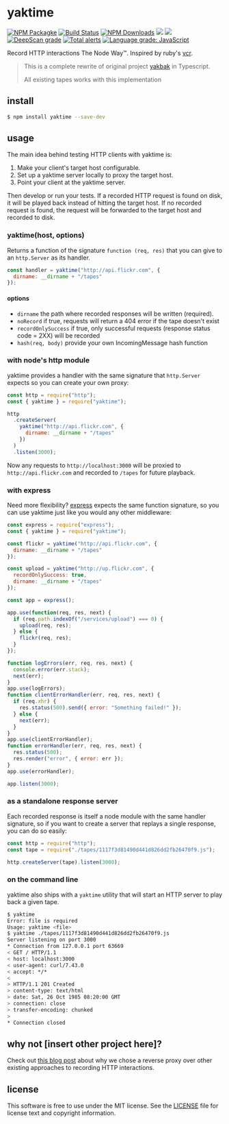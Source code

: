 # yaktime

[![NPM Packagke](https://img.shields.io/npm/v/yaktime.svg?style=flat)](https://www.npmjs.com/package/yaktime)
[![Build Status](https://img.shields.io/travis/com/yknx4/yaktime.svg?style=flat)](https://travis-ci.com/yknx4/yaktime)
[![NPM Downloads](https://img.shields.io/npm/dt/yaktime.svg?style=flat)](https://www.npmjs.com/package/yaktime)
![](https://img.shields.io/david/yknx4/yaktime.svg?style=flat)
![](https://img.shields.io/codecov/c/github/yknx4/yaktime.svg?style=flat)
[![DeepScan grade](https://deepscan.io/api/teams/2882/projects/4319/branches/35118/badge/grade.svg)](https://deepscan.io/dashboard#view=project&tid=2882&pid=4319&bid=35118)
[![Total alerts](https://img.shields.io/lgtm/alerts/g/yknx4/yaktime.svg?logo=lgtm&logoWidth=18)](https://lgtm.com/projects/g/yknx4/yaktime/alerts/)
[![Language grade: JavaScript](https://img.shields.io/lgtm/grade/javascript/g/yknx4/yaktime.svg?logo=lgtm&logoWidth=18)](https://lgtm.com/projects/g/yknx4/yaktime/context:javascript)

Record HTTP interactions The Node Way™. Inspired by ruby's [vcr][1].

> This is a complete rewrite of original project [yakbak](https://github.com/flickr/yakbak) in Typescript.
>
> All existing tapes works with this implementation

## install

```bash
$ npm install yaktime --save-dev
```

## usage

The main idea behind testing HTTP clients with yaktime is:

1. Make your client's target host configurable.
2. Set up a yaktime server locally to proxy the target host.
3. Point your client at the yaktime server.

Then develop or run your tests. If a recorded HTTP request is found on disk, it will be played back instead of hitting the target host. If no recorded request is found, the request will be forwarded to the target host and recorded to disk.

### yaktime(host, options)

Returns a function of the signature `function (req, res)` that you can give to an `http.Server` as its handler.

```js
const handler = yaktime("http://api.flickr.com", {
  dirname: __dirname + "/tapes"
});
```

#### options

- `dirname` the path where recorded responses will be written (required).
- `noRecord` if true, requests will return a 404 error if the tape doesn't exist
- `recordOnlySuccess` if true, only successful requests (response status code = 2XX) will be recorded
- `hash(req, body)` provide your own IncomingMessage hash function

### with node's http module

yaktime provides a handler with the same signature that `http.Server` expects so you can create your own proxy:

```js
const http = require("http");
const { yaktime } = require("yaktime");

http
  .createServer(
    yaktime("http://api.flickr.com", {
      dirname: __dirname + "/tapes"
    })
  )
  .listen(3000);
```

Now any requests to `http://localhost:3000` will be proxied to `http://api.flickr.com` and recorded to `/tapes` for future playback.

### with express

Need more flexibility? [express](https://github.com/expressjs/express) expects the same function signature, so you can use yaktime just like you would any other middleware:

```js
const express = require("express");
const { yaktime } = require("yaktime");

const flickr = yaktime("http://api.flickr.com", {
  dirname: __dirname + "/tapes"
});

const upload = yaktime("http://up.flickr.com", {
  recordOnlySuccess: true,
  dirname: __dirname + "/tapes"
});

const app = express();

app.use(function(req, res, next) {
  if (req.path.indexOf("/services/upload") === 0) {
    upload(req, res);
  } else {
    flickr(req, res);
  }
});

function logErrors(err, req, res, next) {
  console.error(err.stack);
  next(err);
}
app.use(logErrors);
function clientErrorHandler(err, req, res, next) {
  if (req.xhr) {
    res.status(500).send({ error: "Something failed!" });
  } else {
    next(err);
  }
}
app.use(clientErrorHandler);
function errorHandler(err, req, res, next) {
  res.status(500);
  res.render("error", { error: err });
}
app.use(errorHandler);

app.listen(3000);
```

### as a standalone response server

Each recorded response is itself a node module with the same handler signature, so if you want to create a server that replays a single response, you can do so easily:

```js
const http = require("http");
const tape = require("./tapes/1117f3d81490d441d826dd2fb26470f9.js");

http.createServer(tape).listen(3000);
```

### on the command line

yaktime also ships with a `yaktime` utility that will start an HTTP server to play back a given tape.

```bash
$ yaktime
Error: file is required
Usage: yaktime <file>
$ yaktime ./tapes/1117f3d81490d441d826dd2fb26470f9.js
Server listening on port 3000
* Connection from 127.0.0.1 port 63669
< GET / HTTP/1.1
< host: localhost:3000
< user-agent: curl/7.43.0
< accept: */*
<
> HTTP/1.1 201 Created
> content-type: text/html
> date: Sat, 26 Oct 1985 08:20:00 GMT
> connection: close
> transfer-encoding: chunked
>
* Connection closed
```

## why not [insert other project here]?

Check out [this blog post][2] about why we chose a reverse proxy over other existing approaches to recording HTTP interactions.

## license

This software is free to use under the MIT license. See the [LICENSE][] file for license text and copyright information.

[1]: https://github.com/vcr/vcr
[2]: http://code.flickr.net/2016/04/25/introducing-yaktime-record-and-playback-http-interactions-in-nodejs/
[license]: https://github.com/yknx4/yaktime/blob/master/LICENSE

